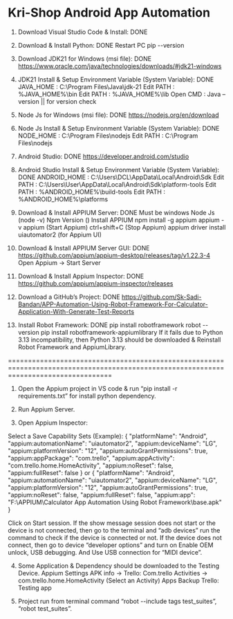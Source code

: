 # Kri-Shop Android App Automation

1. Download Visual Studio Code & Install: DONE

2. Download & Install Python: DONE
    Restart PC
    pip --version

3. Download JDK21 for Windows (msi file): DONE
    https://www.oracle.com/java/technologies/downloads/#jdk21-windows

4. JDK21 Install & Setup Environment Variable (System Variable): DONE
    JAVA_HOME	:   C:\Program Files\Java\jdk-21
    Edit PATH	:   %JAVA_HOME%\bin
    Edit PATH	:   %JAVA_HOME%\lib
    Open CMD	:   Java –version || for version check

5. Node Js for Windows (msi file): DONE
    https://nodejs.org/en/download

6. Node Js Install & Setup Environment Variable (System Variable): DONE
    NODE_HOME	:   C:\Program Files\nodejs
    Edit PATH	:   C:\Program Files\nodejs

7. Android Studio: DONE
    https://developer.android.com/studio

8. Android Studio Install & Setup Environment Variable (System Variable): DONE
    ANDROID_HOME	:   C:\Users\DCL\AppData\Local\Android\Sdk
    Edit PATH	:   C:\Users\User\AppData\Local\Android\Sdk\platform-tools
    Edit PATH	:   %ANDROID_HOME%\build-tools
    Edit PATH	:   %ANDROID_HOME%\platforms

9. Download & Install APPIUM Server: DONE
    Must be windows
    Node Js (node -v)
    Npm Version ()
    Install APPIUM
    npm install -g appium
    appium -v
    appium (Start Appium)
    ctrl+shift+C (Stop Appium)
    appium driver install uiautomator2 (for Appium UI)

10. Download & Install APPIUM Server GUI: DONE
    https://github.com/appium/appium-desktop/releases/tag/v1.22.3-4
    Open Appium -> Start Server

11. Download & Install Appium Inspector: DONE
    https://github.com/appium/appium-inspector/releases

12. Download a GitHub’s Project: DONE 
    https://github.com/Sk-Sadi-Bandan/APP-Automation-Using-Robot-Framework-For-Calculator-Application-With-Generate-Test-Reports

13. Install Robot Framework: DONE
    pip install robotframework
    robot --version
    pip install robotframework-appiumlibrary
    If it fails due to Python 3.13 incompatibility, then Python 3.13 should be downloaded & Reinstall Robot Framework and AppiumLibrary.

======================================================================================================================================

1. Open the Appium project in VS code & run “pip install -r requirements.txt” for install python dependency.

2. Run Appium Server.

3. Open Appium Inspector:

Select a Save Capability Sets (Example):
	{
 	 "platformName": "Android",
   "appium:automationName": "uiautomator2",
   "appium:deviceName": "LG",
 	 "appium:platformVersion": "12",
   "appium:autoGrantPermissions": true,
   "appium:appPackage": "com.trello",
	 "appium:appActivity": "com.trello.home.HomeActivity",
   "appium:noReset": false,
 	 "appium:fullReset": false
	}
or
	{
 	 "platformName": "Android",
 	 "appium:automationName": "uiautomator2",
 	 "appium:deviceName": "LG",
 	 "appium:platformVersion": "12",
 	 "appium:autoGrantPermissions": true,
 	 "appium:noReset": false,
 	 "appium:fullReset": false,
 	 "appium:app": "F:\\APPIUM\\Calculator App Automation Using Robot Framework\\base.apk"
	}

  Click on Start session.
  If the show message session does not start or the device is not connected, then go to the terminal and “adb devices” run the command to check if the device is connected or not.
  If the device does not connect, then go to device “developer options” and turn on Enable OEM unlock, USB debugging. And Use USB connection for “MIDI device”.

4. Some Application & Dependency should be downloaded to the Testing Device.
  	Appium Settings
  	APK info -> Trello:
  		Com.trello
  		Activities -> com.trello.home.HomeActivity (Select an Activity)
  	Apps Backup
  	Trello: Testing app

5. Project run from terminal command “robot --include tags test_suites”, “robot test_suites”.



